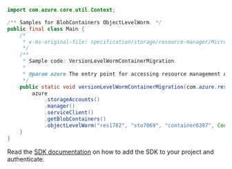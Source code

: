 ```java
import com.azure.core.util.Context;

/** Samples for BlobContainers ObjectLevelWorm. */
public final class Main {
    /*
     * x-ms-original-file: specification/storage/resource-manager/Microsoft.Storage/stable/2021-09-01/examples/ObjectLevelWormContainerMigration.json
     */
    /**
     * Sample code: VersionLevelWormContainerMigration.
     *
     * @param azure The entry point for accessing resource management APIs in Azure.
     */
    public static void versionLevelWormContainerMigration(com.azure.resourcemanager.AzureResourceManager azure) {
        azure
            .storageAccounts()
            .manager()
            .serviceClient()
            .getBlobContainers()
            .objectLevelWorm("res1782", "sto7069", "container6397", Context.NONE);
    }
}
```

Read the [SDK documentation](https://github.com/Azure/azure-sdk-for-java/blob/azure-resourcemanager_2.15.0/sdk/resourcemanager/azure-resourcemanager/README.md) on how to add the SDK to your project and authenticate.
